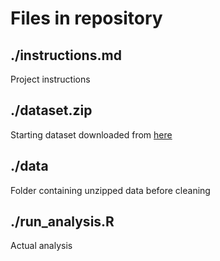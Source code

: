 # Files in repository

## ./instructions.md

Project instructions

## ./dataset.zip
Starting dataset downloaded from [here](https://d396qusza40orc.cloudfront.net/getdata%2Fprojectfiles%2FUCI%20HAR%20Dataset.zip)

## ./data

Folder containing unzipped data before cleaning

## ./run_analysis.R

Actual analysis